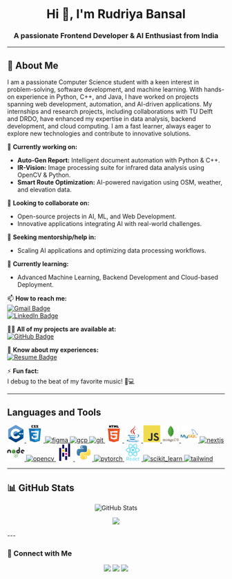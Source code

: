 <h1 align="center">Hi 👋, I'm Rudriya Bansal</h1>
<h3 align="center">A passionate Frontend Developer & AI Enthusiast from India</h3>


---

## 🚀 About Me

I am a passionate Computer Science student with a keen interest in problem-solving, software development, 
and machine learning. With hands-on experience in Python, C++, and Java, I have worked on projects spanning 
web development, automation, and AI-driven applications. My internships and research projects, including collaborations 
with TU Delft and DRDO, have enhanced my expertise in data analysis, backend development, and cloud computing. 
I am a fast learner, always eager to explore new technologies and contribute to innovative solutions. 

🔭 **Currently working on:**  
- **Auto-Gen Report:** Intelligent document automation with Python & C++.  
- **IR-Vision:** Image processing suite for infrared data analysis using OpenCV & Python.  
- **Smart Route Optimization:** AI-powered navigation using OSM, weather, and elevation data.  

👯 **Looking to collaborate on:**  
- Open-source projects in AI, ML, and Web Development.  
- Innovative applications integrating AI with real-world challenges.  

🤝 **Seeking mentorship/help in:**  
- Scaling AI applications and optimizing data processing workflows.  

🌱 **Currently learning:**  
- Advanced Machine Learning, Backend Development and Cloud-based Deployment.


📫 **How to reach me:**  
[![Gmail Badge](https://img.shields.io/badge/-rudriyadev08@gmail.com-c14438?style=flat&logo=Gmail&logoColor=white)](mailto:rudriyadev08@gmail.com)  
[![LinkedIn Badge](https://img.shields.io/badge/-RudriyaBansal-blue?style=flat&logo=Linkedin&logoColor=white)](https://www.linkedin.com/in/rudriya-bansal-3a418a201)  

👨‍💻 **All of my projects are available at:**  
[![GitHub Badge](https://img.shields.io/badge/-GitHub-181717?style=flat&logo=github&logoColor=white)](https://github.com/Rudriya)  

📄 **Know about my experiences:**  
[![Resume Badge](https://img.shields.io/badge/-My%20Resume-orange?style=flat&logo=readthedocs&logoColor=white)](https://drive.google.com/file/d/10qv0lJfxjRoU9AM1vv79uGlODGuC7p1a/view?usp=sharing)  

⚡ **Fun fact:**  
I debug to the beat of my favorite music! 🎵💻  

---
## Languages and Tools
<p align="left"> <a href="https://www.w3schools.com/cpp/" target="_blank" rel="noreferrer"> <img src="https://raw.githubusercontent.com/devicons/devicon/master/icons/cplusplus/cplusplus-original.svg" alt="cplusplus" width="40" height="40"/> </a> <a href="https://www.w3schools.com/css/" target="_blank" rel="noreferrer"> <img src="https://raw.githubusercontent.com/devicons/devicon/master/icons/css3/css3-original-wordmark.svg" alt="css3" width="40" height="40"/> </a> <a href="https://www.figma.com/" target="_blank" rel="noreferrer"> <img src="https://www.vectorlogo.zone/logos/figma/figma-icon.svg" alt="figma" width="40" height="40"/> </a> <a href="https://cloud.google.com" target="_blank" rel="noreferrer"> <img src="https://www.vectorlogo.zone/logos/google_cloud/google_cloud-icon.svg" alt="gcp" width="40" height="40"/> </a> <a href="https://git-scm.com/" target="_blank" rel="noreferrer"> <img src="https://www.vectorlogo.zone/logos/git-scm/git-scm-icon.svg" alt="git" width="40" height="40"/> </a> <a href="https://www.w3.org/html/" target="_blank" rel="noreferrer"> <img src="https://raw.githubusercontent.com/devicons/devicon/master/icons/html5/html5-original-wordmark.svg" alt="html5" width="40" height="40"/> </a> <a href="https://www.java.com" target="_blank" rel="noreferrer"> <img src="https://raw.githubusercontent.com/devicons/devicon/master/icons/java/java-original.svg" alt="java" width="40" height="40"/> </a> <a href="https://developer.mozilla.org/en-US/docs/Web/JavaScript" target="_blank" rel="noreferrer"> <img src="https://raw.githubusercontent.com/devicons/devicon/master/icons/javascript/javascript-original.svg" alt="javascript" width="40" height="40"/> </a> <a href="https://www.mongodb.com/" target="_blank" rel="noreferrer"> <img src="https://raw.githubusercontent.com/devicons/devicon/master/icons/mongodb/mongodb-original-wordmark.svg" alt="mongodb" width="40" height="40"/> </a> <a href="https://www.mysql.com/" target="_blank" rel="noreferrer"> <img src="https://raw.githubusercontent.com/devicons/devicon/master/icons/mysql/mysql-original-wordmark.svg" alt="mysql" width="40" height="40"/> </a> <a href="https://nextjs.org/" target="_blank" rel="noreferrer"> <img src="https://cdn.worldvectorlogo.com/logos/nextjs-2.svg" alt="nextjs" width="40" height="40"/> </a> <a href="https://nodejs.org" target="_blank" rel="noreferrer"> <img src="https://raw.githubusercontent.com/devicons/devicon/master/icons/nodejs/nodejs-original-wordmark.svg" alt="nodejs" width="40" height="40"/> </a> <a href="https://opencv.org/" target="_blank" rel="noreferrer"> <img src="https://www.vectorlogo.zone/logos/opencv/opencv-icon.svg" alt="opencv" width="40" height="40"/> </a> <a href="https://pandas.pydata.org/" target="_blank" rel="noreferrer"> <img src="https://raw.githubusercontent.com/devicons/devicon/2ae2a900d2f041da66e950e4d48052658d850630/icons/pandas/pandas-original.svg" alt="pandas" width="40" height="40"/> </a> <a href="https://www.python.org" target="_blank" rel="noreferrer"> <img src="https://raw.githubusercontent.com/devicons/devicon/master/icons/python/python-original.svg" alt="python" width="40" height="40"/> </a> <a href="https://pytorch.org/" target="_blank" rel="noreferrer"> <img src="https://www.vectorlogo.zone/logos/pytorch/pytorch-icon.svg" alt="pytorch" width="40" height="40"/> </a> <a href="https://reactjs.org/" target="_blank" rel="noreferrer"> <img src="https://raw.githubusercontent.com/devicons/devicon/master/icons/react/react-original-wordmark.svg" alt="react" width="40" height="40"/> </a> <a href="https://scikit-learn.org/" target="_blank" rel="noreferrer"> <img src="https://upload.wikimedia.org/wikipedia/commons/0/05/Scikit_learn_logo_small.svg" alt="scikit_learn" width="40" height="40"/> </a> <a href="https://tailwindcss.com/" target="_blank" rel="noreferrer"> <img src="https://www.vectorlogo.zone/logos/tailwindcss/tailwindcss-icon.svg" alt="tailwind" width="40" height="40"/> </a> </p>



---

## 📊 GitHub Stats
<p align="center">
  <img src="https://github-readme-stats.vercel.app/api?username=Rudriya&show_icons=true&theme=dark" alt="GitHub Stats">
</p>
<p align="center">
  <img src="https://github-readme-stats.vercel.app/api/top-langs/?username=Rudriya&layout=compact">
</p>
---

### 🎯 Connect with Me  
<p align="center">
  <a href="mailto:rudriyadev08@gmail.com"><img src="https://img.shields.io/badge/Gmail-c14438?style=flat&logo=Gmail&logoColor=white"></a>
  <a href="https://www.linkedin.com/in/rudriya-bansal-3a418a201"><img src="https://img.shields.io/badge/LinkedIn-0077B5?style=flat&logo=linkedin&logoColor=white"></a>
  <a href="https://github.com/rudriyadev08"><img src="https://img.shields.io/badge/GitHub-181717?style=flat&logo=github&logoColor=white"></a>
</p>
